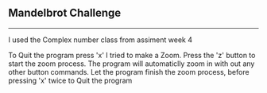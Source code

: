 ## Mandelbrot Challenge
----------------------------------------------------------------
I used the Complex number class from assiment week 4

To Quit the program press 'x' 
I tried to make a Zoom. Press the 'z' button to start the zoom process. The program will automaticlly zoom in with out any other button commands.
Let the program finish the zoom process, before pressing 'x' twice to Quit the program


